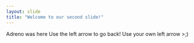 ```yaml
---
layout: slide
title: "Welcome to our second slide!"
---
```

Adreno was here
Use the left arrow to go back!
Use your own left arrow >;)

